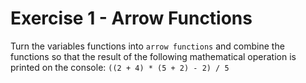 # Exercise 1 - Arrow Functions
Turn the variables functions into `arrow functions` and combine the functions so that the result of the following mathematical operation is printed on the console: 
`((2 + 4) * (5 + 2) - 2) / 5`
